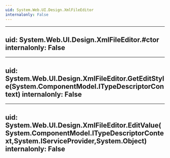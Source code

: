 ```yaml
---
uid: System.Web.UI.Design.XmlFileEditor
internalonly: False
---
```


---
uid: System.Web.UI.Design.XmlFileEditor.#ctor
internalonly: False
---

---
uid: System.Web.UI.Design.XmlFileEditor.GetEditStyle(System.ComponentModel.ITypeDescriptorContext)
internalonly: False
---

---
uid: System.Web.UI.Design.XmlFileEditor.EditValue(System.ComponentModel.ITypeDescriptorContext,System.IServiceProvider,System.Object)
internalonly: False
---
